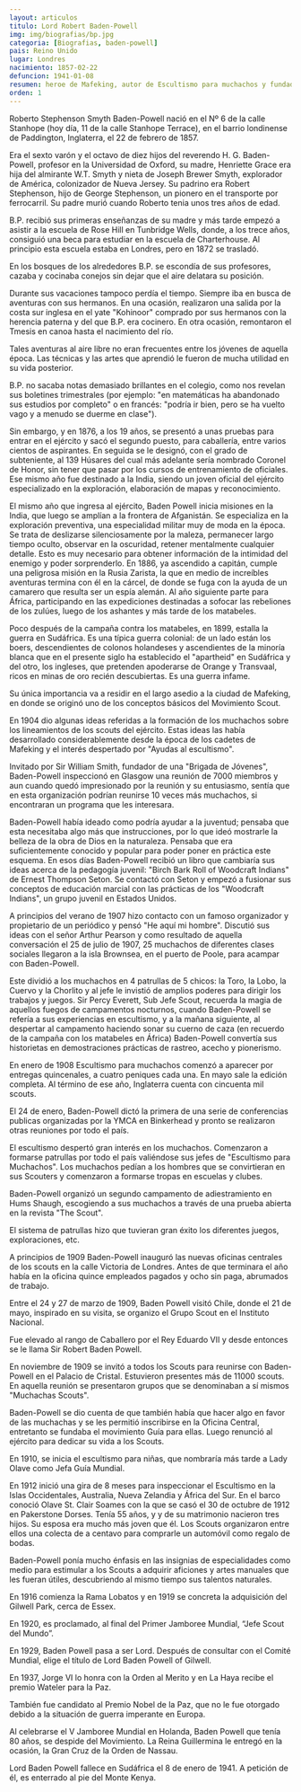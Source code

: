 ```yaml
---
layout: articulos
titulo: Lord Robert Baden-Powell
img: img/biografias/bp.jpg
categoria: [Biografias, baden-powell]
pais: Reino Unido
lugar: Londres
nacimiento: 1857-02-22
defuncion: 1941-01-08
resumen: heroe de Mafeking, autor de Escultismo para muchachos y fundador del movimiento Scout.
orden: 1
---
```

Roberto Stephenson Smyth Baden-Powell nació en el Nº 6 de la calle Stanhope (hoy día, 11 de la calle Stanhope Terrace), en el barrio londinense de Paddington, Inglaterra, el 22 de febrero de 1857.

Era el sexto varón y el octavo de diez hijos del reverendo H. G. Baden-Powell, profesor en la Universidad de Oxford, su madre, Henriette Grace era hija del almirante W.T. Smyth y nieta de Joseph Brewer Smyth, explorador de América, colonizador de Nueva Jersey. Su padrino era Robert Stephenson, hijo de George Stephenson, un pionero en el transporte por ferrocarril. Su padre murió cuando Roberto tenia unos tres años de edad.

B.P. recibió sus primeras enseñanzas de su madre y más tarde empezó a asistir a la escuela de Rose Hill en Tunbridge Wells, donde, a los trece años, consiguió una beca para estudiar en la escuela de Charterhouse. Al principio esta escuela estaba en Londres, pero en 1872 se trasladó.

En los bosques de los alrededores B.P. se escondía de sus profesores, cazaba y cocinaba conejos sin dejar que el aire delatara su posición.

Durante sus vacaciones tampoco perdía el tiempo. Siempre iba en busca de aventuras con sus hermanos. En una ocasión, realizaron una salida por la costa sur inglesa en el yate "Kohinoor" comprado por sus hermanos con la herencia paterna y del que B.P. era cocinero. En otra ocasión, remontaron el Tmesis en canoa hasta el nacimiento del río.

Tales aventuras al aire libre no eran frecuentes entre los jóvenes de aquella época. Las técnicas y las artes que aprendió le fueron de mucha utilidad en su vida posterior.

B.P. no sacaba notas demasiado brillantes en el colegio, como nos revelan sus boletines trimestrales (por ejemplo: "en matemáticas ha abandonado sus estudios por completo" o en francés: "podría ir bien, pero se ha vuelto vago y a menudo se duerme en clase").

Sin embargo, y en 1876, a los 19 años, se presentó a unas pruebas para entrar en el ejército y sacó el segundo puesto, para caballería, entre varios cientos de aspirantes. En seguida se le designó, con el grado de subteniente, al 139 Húsares del cual más adelante sería nombrado Coronel de Honor, sin tener que pasar por los cursos de entrenamiento de oficiales. Ese mismo año fue destinado a la India, siendo un joven oficial del ejército especializado en la exploración, elaboración de mapas y reconocimiento.

El mismo año que ingresa al ejército, Baden Powell inicia misiones en la India, que luego se amplían a la frontera de Afganistán. Se especializa en la exploración preventiva, una especialidad militar muy de moda en la época. Se trata de deslizarse silenciosamente por la maleza, permanecer largo tiempo oculto, observar en la oscuridad, retener mentalmente cualquier detalle. Esto es muy necesario para obtener información de la intimidad del enemigo y poder sorprenderlo. En 1886, ya ascendido a capitán, cumple una peligrosa misión en la Rusia Zarista, la que en medio de increíbles aventuras termina con él en la cárcel, de donde se fuga con la ayuda de un camarero que resulta ser un espía alemán. Al año siguiente parte para África, participando en las expediciones destinadas a sofocar las rebeliones de los zulúes, luego de los ashantes y más tarde de los matabeles.

Poco después de la campaña contra los matabeles, en 1899, estalla la guerra en Sudáfrica. Es una típica guerra colonial: de un lado están los boers, descendientes de colonos holandeses y ascendientes de la minoría blanca que en el presente siglo ha establecido el "apartheid" en Sudáfrica y del otro, los ingleses, que pretenden apoderarse de Orange y Transvaal, ricos en minas de oro recién descubiertas. Es una guerra infame.

Su única importancia va a residir en el largo asedio a la ciudad de Mafeking, en donde se originó uno de los conceptos básicos del Movimiento Scout.

En 1904 dio algunas ideas referidas a la formación de los muchachos sobre los lineamientos de los scouts del ejército. Estas ideas las había desarrollado considerablemente desde la época de los cadetes de Mafeking y el interés despertado por "Ayudas al escultismo".

Invitado por Sir William Smith, fundador de una "Brigada de Jóvenes", Baden-Powell inspeccionó en Glasgow una reunión de 7000 miembros y aun cuando quedó impresionado por la reunión y su entusiasmo, sentía que en esta organización podrían reunirse 10 veces más muchachos, si encontraran un programa que les interesara.

Baden-Powell había ideado como podría ayudar a la juventud; pensaba que esta necesitaba algo más que instrucciones, por lo que ideó mostrarle la belleza de la obra de Dios en la naturaleza. Pensaba que era suficientemente conocido y popular para poder poner en práctica este esquema.
En esos días Baden-Powell recibió un libro que cambiaría sus ideas acerca de la pedagogía juvenil: "Birch Bark Roll of Woodcraft Indians" de Ernest Thompson Seton. Se contactó con Seton y empezó a fusionar sus conceptos de educación marcial con las prácticas de los "Woodcraft Indians", un grupo juvenil en Estados Unidos.

A principios del verano de 1907 hizo contacto con un famoso organizador y propietario de un periódico y pensó "He aquí mi hombre". Discutió sus ideas con el señor Arthur Pearson y como resultado de aquella conversación el 25 de julio de 1907, 25 muchachos de diferentes clases sociales llegaron a la isla Brownsea, en el puerto de Poole, para acampar con Baden-Powell.

Este dividió a los muchachos en 4 patrullas de 5 chicos: la Toro, la Lobo, la Cuervo y la Chorlito y al jefe le invistió de amplios poderes para dirigir los trabajos y juegos. Sir Percy Everett, Sub Jefe Scout, recuerda la magia de aquellos fuegos de campamentos nocturnos, cuando Baden-Powell se refería a sus experiencias en escultismo, y a la mañana siguiente, al despertar al campamento haciendo sonar su cuerno de caza (en recuerdo de la campaña con los matabeles en África) Baden-Powell convertía sus historietas en demostraciones prácticas de rastreo, acecho y pionerismo.

En enero de 1908 Escultismo para muchachos comenzó a aparecer por entregas quincenales, a cuatro peniques cada una. En mayo sale la edición completa. Al término de ese año, Inglaterra cuenta con cincuenta mil scouts.

El 24 de enero, Baden-Powell dictó la primera de una serie de conferencias publicas organizadas por la YMCA en Binkerhead y pronto se realizaron otras reuniones por todo el país.

El escultismo despertó gran interés en los muchachos. Comenzaron a formarse patrullas por todo el país valiéndose sus jefes de "Escultismo para Muchachos". Los muchachos pedían a los hombres que se convirtieran en sus Scouters y comenzaron a formarse tropas en escuelas y clubes.

Baden-Powell organizó un segundo campamento de adiestramiento en Hums Shaugh, escogiendo a sus muchachos a través de una prueba abierta en la revista "The Scout".

El sistema de patrullas hizo que tuvieran gran éxito los diferentes juegos, exploraciones, etc.

A principios de 1909 Baden-Powell inauguró las nuevas oficinas centrales de los scouts en la calle Victoria de Londres. Antes de que terminara el año había en la oficina quince empleados pagados y ocho sin paga, abrumados de trabajo.

Entre el 24 y 27 de marzo de 1909, Baden Powell visitó Chile, donde el 21 de mayo, inspirado en su visita, se organizo el Grupo Scout en el Instituto Nacional.

Fue elevado al rango de Caballero por el Rey Eduardo VII y desde entonces se le llama Sir Robert Baden Powell.

En noviembre de 1909 se invitó a todos los Scouts para reunirse con Baden-Powell en el Palacio de Cristal. Estuvieron presentes más de 11000 scouts. En aquella reunión se presentaron grupos que se denominaban a sí mismos "Muchachas Scouts".

Baden-Powell se dio cuenta de que también había que hacer algo en favor de las muchachas y se les permitió inscribirse en la Oficina Central, entretanto se fundaba el movimiento Guía para ellas. Luego renunció al ejército para dedicar su vida a los Scouts.

En 1910, se inicia el escultismo para niñas, que nombraría más tarde a Lady Olave como Jefa Guía Mundial.

En 1912 inició una gira de 8 meses para inspeccionar el Escultismo en la Islas Occidentales, Australia, Nueva Zelandia y África del Sur. En el barco conoció Olave St. Clair Soames con la que se casó el 30 de octubre de 1912 en Pakerstone Dorses. Tenía 55 años, y y de su matrimonio nacieron tres hijos. Su esposa era mucho más joven que él. Los Scouts organizaron entre ellos una colecta de a centavo para comprarle un automóvil como regalo de bodas.

Baden-Powell ponía mucho énfasis en las insignias de especialidades como medio para estimular a los Scouts a adquirir aficiones y artes manuales que les fueran útiles, descubriendo al mismo tiempo sus talentos naturales.

En 1916 comienza la Rama Lobatos y en 1919 se concreta la adquisición del Gilwell Park, cerca de Essex.

En 1920, es proclamado, al final del Primer Jamboree Mundial, “Jefe Scout del Mundo”.

En 1929, Baden Powell pasa a ser Lord. Después de consultar con el Comité Mundial, elige el título de Lord Baden Powell of Gilwell.

En 1937, Jorge VI lo honra con la Orden al Merito y en La Haya recibe el premio Wateler para la Paz.

También fue candidato al Premio Nobel de la Paz, que no le fue otorgado debido a la situación de guerra imperante en Europa.

Al celebrarse el V Jamboree Mundial en Holanda, Baden Powell que tenía 80 años, se despide del Movimiento. La Reina Guillermina le entregó en la ocasión, la Gran Cruz de la Orden de Nassau.

Lord Baden Powell fallece en Sudáfrica el 8 de enero de 1941. A petición de él, es enterrado al pie del Monte Kenya.